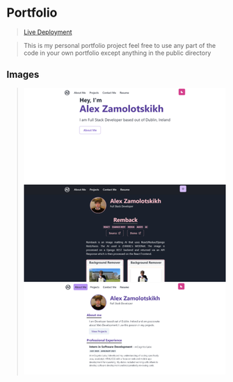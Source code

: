 # **Portfolio**

>[Live Deployment](https://zamo.netlify.app/)

>This is my personal portfolio project feel free to
> use any part of the code in your own portfolio except
> anything in the public directory

## Images

>![Demo1](/demo/1.PNG)
> ![Demo2](/demo/3.PNG)
> ![Demo3](/demo/2.PNG)